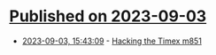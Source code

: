 # [Published on 2023-09-03](index.md)

* [2023-09-03, 15:43:09](https://lobste.rs/s/pewivz/hacking_timex_m851) - [Hacking the Timex m851](https://lock.cmpxchg8b.com/timex.html)
